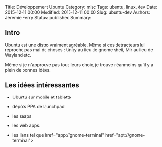 Title: Développement Ubuntu
Category: misc
Tags: ubuntu, linux, dev
Date: 2015-12-11 00:00
Modified: 2015-12-11 00:00
Slug: ubuntu-dev
Authors: Jérémie Ferry
Status: published
Summary:

## Intro

Ubuntu est une distro vraiment agréable. Même si ces detracteurs lui reproche pas mal de choses : Unity au lieu de gnome shell, Mir au lieu de Wayland etc.

Même si je n'approuve pas tous leurs choix, je trouve néanmoins qu'il y a plein de bonnes idées.

## Les idées intéressantes

* Ubuntu sur mobile et tablette
* dépôts PPA de launchpad
* les snaps
* les web apps.

* les liens tel que href="app://gnome-terminal"
href="apt://gnome-terminal">
